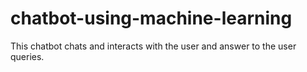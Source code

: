 # chatbot-using-machine-learning
This chatbot chats and interacts with the user and answer to the user queries.
